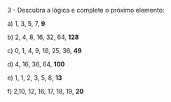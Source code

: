 
3 - Descubra a lógica e complete o próximo elemento:



a) 1, 3, 5, 7, **9**

b) 2, 4, 8, 16, 32, 64, **128**

c) 0, 1, 4, 9, 16, 25, 36, **49**

d) 4, 16, 36, 64, **100**

e) 1, 1, 2, 3, 5, 8, **13**

f) 2,10, 12, 16, 17, 18, 19, **20**